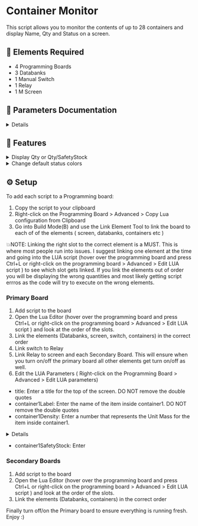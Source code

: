 # Container Monitor

This script allows you to monitor the contents of up to 28 containers and display Name, Qty and Status on a screen.

## :page_with_curl: Elements Required

- 4 Programming Boards
- 3 Databanks
- 1 Manual Switch
- 1 Relay
- 1 M Screen

## :page_facing_up: Parameters Documentation

<details>
 
| Parameter | Description | Default value | Type |
| ------------- | ------------- | ------------- | ------------- |
| showSafetyStock | Displays safety stock along with Qty i.e 100/200 instead of 100 | true | Boolean |
| containerEnabled | Uncheck for Slots with container name you don't want to use. There is one flag per container | true | Boolean |
| DBenabled | Uncheck if not using all the boards/Databanks. One per DB | true | Boolean |
| criticalColor | Use to change the default red color for the CRITICAL Status | "red" | String |
| lowColor | Use to change the default yellow color for the LOW Status | "yellow" | String |
| goodColor | Use to change the default green color for the GOOD Status | "gree" | String |
| containerLabel | Name that will display on screen for the container. One per container | "Default Label" | String |
| containerDensity | The Unit Mass for the item being monitored inside the container | 0 | Number |
| containerSafetyStock | This is the optimal numer of units you want in the container, what you consider 100% | 0 | Number |
  
</details>

## :pushpin: Features

<details>
  <summary>Display Qty or Qty/SafetyStock </summary>
  
  ![monitorsafetystockon](Resources/SafetyStockOn.png)
  ![monitorsafetystockoff](Resources/SafetyStockOff.png)
  
</details>
<details>
  <summary>Change default status colors</summary>
  
  Use [this](https://www.quackit.com/css/color/charts/css_color_names_chart.cfm) to help you pick colors if needed
</details>

## :gear: Setup
To add each script to a Programming board: 
  1. Copy the script to your clipboard 
  2. Right-click on the Programming Board > Advanced > Copy Lua configuration from Clipboard
  3. Go into Build Mode(B) and use the Link Element Tool to link the board to each of of the elements ( screen, databanks, containers etc )

:boom:NOTE: Linking the right slot to the correct element is a MUST. This is where most people run into issues. I suggest linking one element at the time and going into the LUA script (hover over the programming board and press Ctrl+L or right-click on the programming board > Advanced > Edit LUA script ) to see which slot gets linked. If you link the elements out of order you will be displaying the wrong quantities and most likely getting script errros as the code will try to execute on the wrong elements.

### Primary Board
1. Add script to the board
2. Open the Lua Editor (hover over the programming board and press Ctrl+L or right-click on the programming board > Advanced > Edit LUA script ) and look at the order of the slots. 
3. Link the elements (Databanks, screen, switch, containers) in the correct order 
4. Link switch to Relay
5. Link Relay to screen and each Secondary Board. This will ensure when you turn on/off the primary board all other elements get turn on/off as well.
6. Edit the LUA Parameters ( Right-click on the Programming Board > Advanced > Edit LUA parameters)
 - title: Enter a title for the top of the screen. DO NOT remove the double quotes
 - container1Label: Enter the name of the item inside container1. DO NOT remove the double quotes
 - container1Density: Enter a number that represents the Unit Mass for the item inside container1. 
 <details> 
 
 ![unitmass](Resources/unitmass.png)</details>
 
 
 - container1SafetyStock: Enter 

### Secondary Boards
1. Add script to the board
2. Open the Lua Editor (hover over the programming board and press Ctrl+L or right-click on the programming board > Advanced > Edit LUA script ) and look at the order of the slots. 
3. Link the elements (Databanks, containers) in the correct order 

Finally turn off/on the Primary board to ensure everything is running fresh. Enjoy :)
